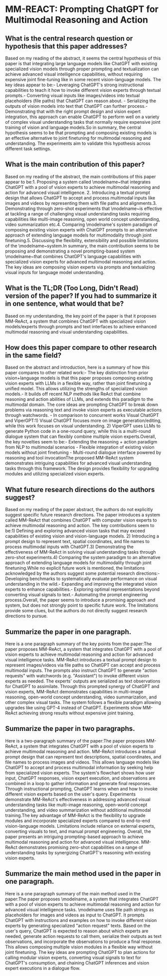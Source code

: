 # MM-REACT: Prompting ChatGPT for Multimodal Reasoning and Action

## What is the central research question or hypothesis that this paper addresses?

Based on my reading of the abstract, it seems the central hypothesis of this paper is that integrating large language models like ChatGPT with existing specialized vision models through proper prompting and textualization can achieve advanced visual intelligence capabilities, without requiring expensive joint fine-tuning like in some recent vision-language models. The key ideas appear to be:- Leveraging ChatGPT's strong instructional capabilities to teach it how to invoke different vision experts through textual prompts.- Converting visual inputs like images/videos into textual placeholders (file paths) that ChatGPT can reason about. - Serializing the outputs of vision models into text that ChatGPT can further process.- Demonstrating that with the right prompt design and vision expert integration, this approach can enable ChatGPT to perform well on a variety of complex visual understanding tasks that normally require expensive joint training of vision and language models.So in summary, the central hypothesis seems to be that prompting and composing existing models is an effective alternative to joint finetuning for multimodal reasoning and understanding. The experiments aim to validate this hypothesis across different task settings.


## What is the main contribution of this paper?

Based on my reading of the abstract, the main contributions of this paper appear to be:1. Proposing a system called \modelname~that integrates ChatGPT with a pool of vision experts to achieve multimodal reasoning and action for advanced visual intelligence. 2. Introducing a textual prompt design that allows ChatGPT to accept and process multimodal inputs like images and videos by representing them with file paths and alignments.3. Demonstrating through zero-shot experiments that \modelname~is effective at tackling a range of challenging visual understanding tasks requiring capabilities like multi-image reasoning, open world concept understanding, video summarization etc.4. Comparing \modelname's system paradigm of composing existing vision experts with ChatGPT prompts to an alternative approach of extending language models for multimodality through joint finetuning.5. Discussing the flexibility, extensibility and possible limitations of the \modelname~system.In summary, the main contribution seems to be proposing and demonstrating a novel prompting-based system \modelname~that combines ChatGPT's language capabilities with specialized vision experts for advanced multimodal reasoning and action. The key ideas are composing vision experts via prompts and textualizing visual inputs for language model understanding.


## What is the TL;DR (Too Long, Didn't Read) version of the paper? If you had to summarize it in one sentence, what would that be?

Based on my understanding, the key point of the paper is that it proposes MM-ReAct, a system that combines ChatGPT with specialized vision models/experts through prompts and text interfaces to achieve enhanced multimodal reasoning and visual understanding capabilities.


## How does this paper compare to other research in the same field?

Based on the abstract and introduction, here is a summary of how this paper compares to other related work:- The key distinction from prior vision+language models is that this paper proposes composing existing vision experts with LLMs in a flexible way, rather than joint finetuning a unified model. This allows utilizing the strengths of specialized vision models.- It builds off recent NLP methods like ReAct that combine reasoning and action abilities of LLMs, and extends this paradigm to the multimodal domain. The core ideas are prompting ChatGPT to break down problems via reasoning text and invoke vision experts as executable actions through watchwords. - In comparison to concurrent works Visual ChatGPT and ViperGPT:1) Visual ChatGPT focuses more on image generation/editing, while this work focuses on visual understanding. 2) ViperGPT uses LLMs to generate Python code in a one-round query, while this is a multi-round dialogue system that can flexibly combine multiple vision experts.Overall, the key novelties seem to be:- Extending the reasoning + action paradigm from NLP to multimodal scenarios - Flexible integration of existing vision models without joint finetuning - Multi-round dialogue interface powered by reasoning and tool invocationThe proposed MM-ReAct system demonstrates intriguing capabilities for advanced visual understanding tasks through this framework. The design provides flexibility for upgrading modules and utilizing specialized vision experts.


## What future research directions do the authors suggest?

Based on my reading of the paper abstract, the authors do not explicitly suggest specific future research directions. The paper introduces a system called MM-ReAct that combines ChatGPT with computer vision experts to achieve multimodal reasoning and action. The key contributions seem to be:1) Defining and exploring advanced vision tasks that may exceed capabilities of existing vision and vision-language models. 2) Introducing a prompt design to represent text, spatial coordinates, and file names to process multimodal inputs with ChatGPT.3) Demonstrating the effectiveness of MM-ReAct in solving visual understanding tasks through zero-shot experiments.4) Comparing the system paradigm to an alternative approach of extending language models for multimodality through joint finetuning.While no explicit future work is mentioned, the limitations acknowledged by the authors suggest some potential research directions:- Developing benchmarks to systematically evaluate performance on visual understanding in the wild.- Expanding and improving the integrated vision experts to enhance capabilities.- Exploring optimal representations beyond converting visual signals to text.- Automating the prompt engineering process.Overall, the paper seems to introduce a promising approach and system, but does not strongly point to specific future work. The limitations provide some clues, but the authors do not directly suggest research directions to pursue.


## Summarize the paper in one paragraph.

Here is a one paragraph summary of the key points from the paper:The paper proposes MM-ReAct, a system that integrates ChatGPT with a pool of vision experts to achieve multimodal reasoning and action for advanced visual intelligence tasks. MM-ReAct introduces a textual prompt design to represent images/videos via file paths so ChatGPT can accept and process multimodal inputs. The prompts also instruct ChatGPT to generate "action requests" with watchwords (e.g. "Assistant") to invoke different vision experts as needed. The experts' outputs are serialized as text observations for ChatGPT to assimilate. Through this prompted synergy of ChatGPT and vision experts, MM-ReAct demonstrates capabilities in multi-image reasoning, open-world concept understanding, video summarization, and other complex visual tasks. The system follows a flexible paradigm allowing upgrades like using GPT-4 instead of ChatGPT. Experiments show MM-ReAct achieving strong results without expensive joint training.


## Summarize the paper in two paragraphs.

Here is a two-paragraph summary of the paper:The paper proposes MM-ReAct, a system that integrates ChatGPT with a pool of vision experts to achieve multimodal reasoning and action. MM-ReAct introduces a textual prompt design that can represent text descriptions, spatial coordinates, and file names to process images and videos. This allows language models like ChatGPT to accept and process multimodal information by seeking help from specialized vision experts. The system's flowchart shows how user input, ChatGPT responses, vision expert execution, and observations are combined in a loop to gather information and generate final responses. Through instructional prompting, ChatGPT learns when and how to invoke different vision experts based on the user's query. Experiments demonstrate MM-ReAct's effectiveness in addressing advanced visual understanding tasks like multi-image reasoning, open-world concept understanding, and video summarization without additional multimodal training.The key advantage of MM-ReAct is the flexibility to upgrade modules and incorporate specialized experts compared to end-to-end vision-language models. Limitations include reliance on external experts, converting visuals to text, and manual prompt engineering. Overall, the paper presents an intriguing prompting-based approach to achieve multimodal reasoning and action for advanced visual intelligence. MM-ReAct demonstrates promising zero-shot capabilities on a range of understanding tasks by synergizing ChatGPT's reasoning with existing vision experts.


## Summarize the main method used in the paper in one paragraph.

Here is a one paragraph summary of the main method used in the paper:The paper proposes \modelname, a system that integrates ChatGPT with a pool of vision experts to achieve multimodal reasoning and action for advanced visual intelligence tasks. \modelname uses file path strings as placeholders for images and videos as input to ChatGPT. It prompts ChatGPT with instructions and examples on how to invoke different vision experts by generating specialized "action request" texts. Based on the user's query, ChatGPT is expected to reason about which experts are needed, generate action requests to call them, serialize their outputs as text observations, and incorporate the observations to produce a final response. This allows composing multiple vision modules in a flexible way without joint finetuning. The key ideas are prompting ChatGPT to plan actions for calling modular vision experts, converting visual signals to text for ChatGPT's consumption, and chaining ChatGPT inferences and vision expert executions in a dialogue flow.
